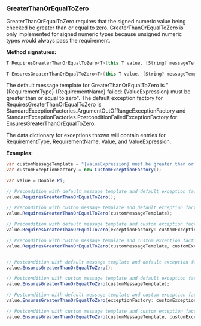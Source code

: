 ### GreaterThanOrEqualToZero

GreaterThanOrEqualToZero requires that the signed numeric value being checked be 
greater than or equal to zero. GreaterThanOrEqualToZero is only implemented for
signed numeric types because unsigned numeric types would always pass the requirement.

**Method signatures:**
```C#
T RequiresGreaterThanOrEqualToZero<T>(this T value, [String? messageTemplate = null], [IExceptionFactory? exceptionFactory = null], [String? valueExpression = null]) where T : ISignedNumber<T>

T EnsuresGreaterThanOrEqualToZero<T>(this T value, [String? messageTemplate = null], [IExceptionFactory? exceptionFactory = null], [String? valueExpression = null]) where T : ISignedNumber<T>
```

The default message template for GreaterThanOrEqualToZero is "{RequirementType} {RequirementName} failed: {ValueExpression} must be greater than or equal to zero".
The default exception factory for RequiresGreaterThanOrEqualToZero is StandardExceptionFactories.ArgumentOutOfRangeExceptionFactory
and StandardExceptionFactories.PostconditionFailedExceptionFactory for 
EnsuresGreaterThanOrEqualToZero.

The data dictionary for exceptions thrown will contain entries for RequirementType,
RequirementName, Value, and ValueExpression.

**Examples:**
```C#
var customMessageTemplate = "{ValueExpression} must be greater than or equal to zero";
var customExceptionFactory = new CustomExceptionFactory();

var value = Double.Pi;

// Precondition with default message template and default exception factory.
value.RequiresGreaterThanOrEqualToZero();

// Precondition with custom message template and default exception factory.
value.RequiresGreaterThanOrEqualToZero(customMessageTemplate);

// Precondition with default message template and custom exception factory.
value.RequiresGreaterThanOrEqualToZero(exceptionFactory: customExceptionFactory);

// Precondition with custom message template and custom exception factory.
value.RequiresGreaterThanOrEqualToZero(customMessageTemplate, customExceptionFactory);


// Postcondition with default message template and default exception factory.
value.EnsuresGreaterThanOrEqualToZero();

// Postcondition with custom message template and default exception factory.
value.EnsuresGreaterThanOrEqualToZero(customMessageTemplate);

// Postcondition with default message template and custom exception factory.
value.EnsuresGreaterThanOrEqualToZero(exceptionFactory: customExceptionFactory);

// Postcondition with custom message template and custom exception factory.
value.EnsuresGreaterThanOrEqualToZero(customMessageTemplate, customExceptionFactory);
```
